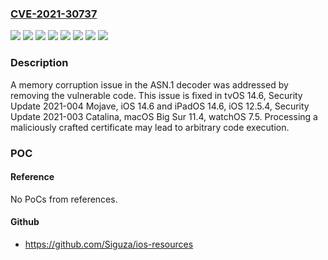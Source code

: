 ### [CVE-2021-30737](https://cve.mitre.org/cgi-bin/cvename.cgi?name=CVE-2021-30737)
![](https://img.shields.io/static/v1?label=Product&message=iOS%20and%20iPadOS&color=blue)
![](https://img.shields.io/static/v1?label=Product&message=macOS&color=blue)
![](https://img.shields.io/static/v1?label=Version&message=%3C%2011.4%20&color=brighgreen)
![](https://img.shields.io/static/v1?label=Version&message=%3C%2012.5%20&color=brighgreen)
![](https://img.shields.io/static/v1?label=Version&message=%3C%2014.6%20&color=brighgreen)
![](https://img.shields.io/static/v1?label=Version&message=%3C%202021%20&color=brighgreen)
![](https://img.shields.io/static/v1?label=Version&message=%3C%207.5%20&color=brighgreen)
![](https://img.shields.io/static/v1?label=Vulnerability&message=Processing%20a%20maliciously%20crafted%20certificate%20may%20lead%20to%20arbitrary%20code%20execution&color=brighgreen)

### Description

A memory corruption issue in the ASN.1 decoder was addressed by removing the vulnerable code. This issue is fixed in tvOS 14.6, Security Update 2021-004 Mojave, iOS 14.6 and iPadOS 14.6, iOS 12.5.4, Security Update 2021-003 Catalina, macOS Big Sur 11.4, watchOS 7.5. Processing a maliciously crafted certificate may lead to arbitrary code execution.

### POC

#### Reference
No PoCs from references.

#### Github
- https://github.com/Siguza/ios-resources

